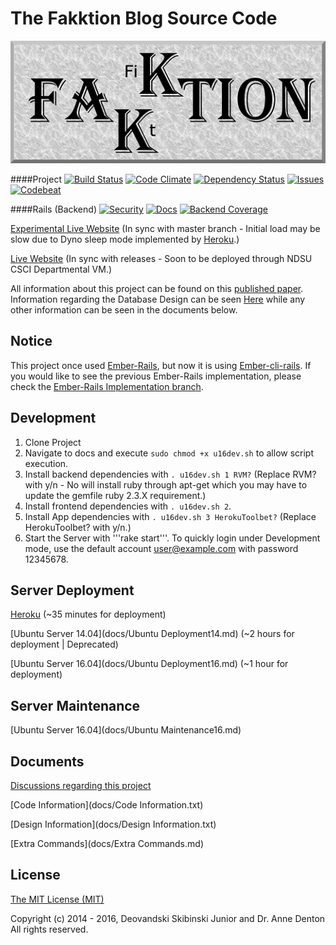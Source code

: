 # The Fakktion Blog Source Code

![](/FakktionLogo.png)

####Project
[![Build Status][travis-badge]][travis] [![Code Climate][codeClimate-badge]][codeClimate] [![Dependency Status][dependency-badge]][dependency] [![Issues][issues-badge]][issues] [![Codebeat][codebeat-badge]][codebeat]

####Rails (Backend)
[![Security][security-badge]][security] [![Docs][docs-badge]][docs] [![Backend Coverage][backendCoverage-badge]][backendCoverage]

[Experimental Live Website](http://fakktion.herokuapp.com/) (In sync with master branch - Initial load may be slow due to Dyno sleep mode implemented by [Heroku](https://www.heroku.com/pricing).)

[Live Website]() (In sync with releases - Soon to be deployed through NDSU CSCI Departmental VM.)

All information about this project can be found on this [published paper](http://www.micsymposium.org/mics2015/ProceedingsMICS_2015/Skibinski_3C1_31.pdf). Information regarding the Database Design can be seen [Here](erd.pdf) while any other information can be seen in the documents below.

## Notice
This project once used [Ember-Rails](https://github.com/emberjs/ember-rails), but now it is using [Ember-cli-rails](https://github.com/rwz/ember-cli-rails). If you would like to see the previous Ember-Rails implementation, please check the [Ember-Rails Implementation branch](https://github.com/Deovandski/Fakktion/tree/Ember-Rails).

## Development

1. Clone Project
2. Navigate to docs and execute ```sudo chmod +x u16dev.sh``` to allow script execution.
3. Install backend dependencies with ```. u16dev.sh 1 RVM?``` (Replace RVM? with y/n - No will install ruby through apt-get which you may have to update the gemfile ruby 2.3.X requirement.)
4. Install frontend dependencies with  ```. u16dev.sh 2```.
5. Install App dependencies with  ```. u16dev.sh 3 HerokuToolbet?``` (Replace HerokuToolbet? with y/n.)
6. Start the Server with '''rake start'''. To quickly login under Development mode, use the default account user@example.com with password 12345678.

## Server Deployment

[Heroku](docs/heroku.md) (~35 minutes for deployment)

[Ubuntu Server 14.04](docs/Ubuntu Deployment14.md) (~2 hours for deployment | Deprecated)

[Ubuntu Server 16.04](docs/Ubuntu Deployment16.md) (~1 hour for deployment)

## Server Maintenance

[Ubuntu Server 16.04](docs/Ubuntu Maintenance16.md)

## Documents

[Discussions regarding this project](docs/Discussions.md)

[Code Information](docs/Code Information.txt)

[Design Information](docs/Design Information.txt)

[Extra Commands](docs/Extra Commands.md)

## License

[The MIT License (MIT)](docs/License.md)

Copyright (c) 2014 - 2016, Deovandski Skibinski Junior and Dr. Anne Denton
All rights reserved.

[travis]: https://travis-ci.org/Deovandski/Fakktion
[travis-badge]: https://travis-ci.org/Deovandski/Fakktion.svg?branch=master
[frontendCoverage]: https://codeclimate.com/github/Deovandski/Fakktion/coverage
[frontendCoverage-badge]: https://codeclimate.com/github/Deovandski/Fakktion/badges/coverage.svg
[backendCoverage]: https://coveralls.io/github/Deovandski/Fakktion?branch=master
[backendCoverage-badge]: https://coveralls.io/repos/github/Deovandski/Fakktion/badge.svg?branch=master
[codeClimate]: https://codeclimate.com/github/Deovandski/Fakktion
[codeClimate-badge]: https://codeclimate.com/github/Deovandski/Fakktion/badges/gpa.svg
[security]: https://hakiri.io/github/Deovandski/Fakktion/master
[security-badge]: https://hakiri.io/github/Deovandski/Fakktion/master.svg
[dependency]: https://gemnasium.com/Deovandski/Fakktion
[dependency-badge]: https://gemnasium.com/Deovandski/Fakktion.svg
[codebeat]: https://codebeat.co/projects/github-com-deovandski-fakktion
[codebeat-badge]: https://codebeat.co/badges/21ac6d47-4e3b-4b35-ae94-a5901fa8e334
[docs]: http://inch-ci.org/github/deovandski/fakktion/branch/master
[docs-badge]: https://inch-ci.org/github/deovandski/fakktion.svg?branch=master
[issues]: https://codeclimate.com/github/Deovandski/Fakktion
[issues-badge]: https://codeclimate.com/github/Deovandski/Fakktion/badges/issue_count.svg
